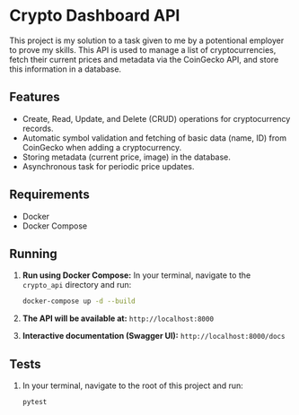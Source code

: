 # Crypto Dashboard API

This project is my solution to a task given to me by a potentional employer to prove my skills. This API is used to manage a list of cryptocurrencies, fetch their current prices and metadata via the CoinGecko API, and store this information in a database.

## Features

*   Create, Read, Update, and Delete (CRUD) operations for cryptocurrency records.
*   Automatic symbol validation and fetching of basic data (name, ID) from CoinGecko when adding a cryptocurrency.
*   Storing metadata (current price, image) in the database.
*   Asynchronous task for periodic price updates.

## Requirements

*   Docker
*   Docker Compose

## Running

1.  **Run using Docker Compose:** In your terminal, navigate to the `crypto_api` directory and run:
    ```bash
    docker-compose up -d --build
    ```

2.  **The API will be available at:** `http://localhost:8000`

3.  **Interactive documentation (Swagger UI):** `http://localhost:8000/docs`

## Tests

1.  In your terminal, navigate to the root of this project and run:
    ```bash
    pytest
    ```
